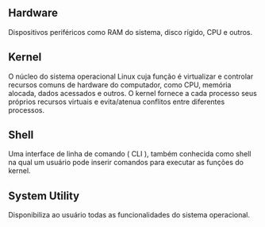 
## Hardware
Dispositivos periféricos como RAM do sistema, disco rígido, CPU e outros.

## Kernel
O núcleo do sistema operacional Linux cuja função é virtualizar e controlar recursos comuns de hardware do computador, como CPU, memória alocada, dados acessados ​​e outros. O kernel fornece a cada processo seus próprios recursos virtuais e evita/atenua conflitos entre diferentes processos.

## Shell
Uma interface de linha de comando ( CLI ), também conhecida como shell na qual um usuário pode inserir comandos para executar as funções do kernel.

## System Utility
Disponibiliza ao usuário todas as funcionalidades do sistema operacional.

